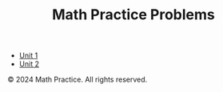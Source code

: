 <!DOCTYPE html>
<html lang="en">
<head>
    <meta charset="UTF-8">
    <meta name="viewport" content="width=device-width, initial-scale=1.0">
    <title>Math Practice Problems</title>
    <link rel="stylesheet" href="css/style.css">
</head>
<body>
    <header>
        <h1>Math Practice Problems</h1>
    </header>
    <nav>
        <ul>
            <li><a href="unit_pages/unit1.html">Unit 1</a></li>
            <li><a href="unit_pages/unit2.html">Unit 2</a></li>
            <!-- Continue with other unit pages -->
        </ul>        
    </nav>
    <footer>
        <p>© 2024 Math Practice. All rights reserved.</p>
    </footer>
    <script src="js/script.js"></script>
</body>
</html>
